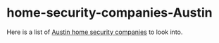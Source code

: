 # home-security-companies-Austin
Here is a list of [Austin home security companies](http://homesecurity.guide/cities/austin-texas/) to look into.
